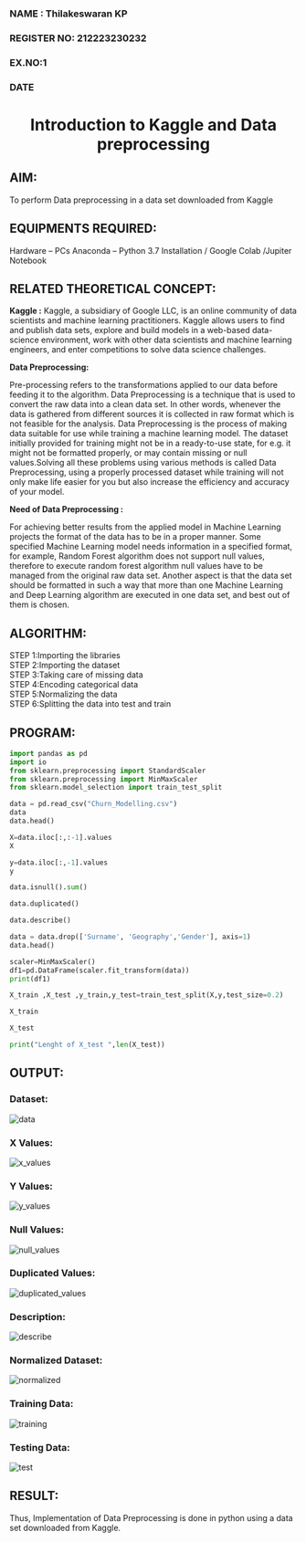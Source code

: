 <H3>NAME       : Thilakeswaran KP</H3>
<H3>REGISTER NO: 212223230232</H3>
<H3>EX.NO:1</H3>
<H3>DATE</H3>
<H1 ALIGN =CENTER> Introduction to Kaggle and Data preprocessing</H1>

## AIM:

To perform Data preprocessing in a data set downloaded from Kaggle

## EQUIPMENTS REQUIRED:
Hardware – PCs
Anaconda – Python 3.7 Installation / Google Colab /Jupiter Notebook

## RELATED THEORETICAL CONCEPT:

**Kaggle :**
Kaggle, a subsidiary of Google LLC, is an online community of data scientists and machine learning practitioners. Kaggle allows users to find and publish data sets, explore and build models in a web-based data-science environment, work with other data scientists and machine learning engineers, and enter competitions to solve data science challenges.

**Data Preprocessing:**

Pre-processing refers to the transformations applied to our data before feeding it to the algorithm. Data Preprocessing is a technique that is used to convert the raw data into a clean data set. In other words, whenever the data is gathered from different sources it is collected in raw format which is not feasible for the analysis.
Data Preprocessing is the process of making data suitable for use while training a machine learning model. The dataset initially provided for training might not be in a ready-to-use state, for e.g. it might not be formatted properly, or may contain missing or null values.Solving all these problems using various methods is called Data Preprocessing, using a properly processed dataset while training will not only make life easier for you but also increase the efficiency and accuracy of your model.

**Need of Data Preprocessing :**

For achieving better results from the applied model in Machine Learning projects the format of the data has to be in a proper manner. Some specified Machine Learning model needs information in a specified format, for example, Random Forest algorithm does not support null values, therefore to execute random forest algorithm null values have to be managed from the original raw data set.
Another aspect is that the data set should be formatted in such a way that more than one Machine Learning and Deep Learning algorithm are executed in one data set, and best out of them is chosen.


## ALGORITHM:
STEP 1:Importing the libraries<BR>
STEP 2:Importing the dataset<BR>
STEP 3:Taking care of missing data<BR>
STEP 4:Encoding categorical data<BR>
STEP 5:Normalizing the data<BR>
STEP 6:Splitting the data into test and train<BR>

##  PROGRAM:
```py
import pandas as pd
import io
from sklearn.preprocessing import StandardScaler
from sklearn.preprocessing import MinMaxScaler
from sklearn.model_selection import train_test_split

data = pd.read_csv("Churn_Modelling.csv")
data
data.head()

X=data.iloc[:,:-1].values
X

y=data.iloc[:,-1].values
y

data.isnull().sum()

data.duplicated()

data.describe()

data = data.drop(['Surname', 'Geography','Gender'], axis=1)
data.head()

scaler=MinMaxScaler()
df1=pd.DataFrame(scaler.fit_transform(data))
print(df1)

X_train ,X_test ,y_train,y_test=train_test_split(X,y,test_size=0.2)

X_train

X_test

print("Lenght of X_test ",len(X_test))


```
## OUTPUT:
### Dataset:
![data](https://github.com/user-attachments/assets/709838f4-8457-40f6-b150-3d37ce2c87f5)
### X Values:
![x_values](https://github.com/user-attachments/assets/ac2b083a-cfc9-4222-bf87-4707c09f9ce9)
### Y Values:
![y_values](https://github.com/user-attachments/assets/cc6efb52-6dce-41e3-9a6f-01090eb5701a)
### Null Values:
![null_values](https://github.com/user-attachments/assets/05515a34-5aa6-443e-9b51-02555994d936)
### Duplicated Values:
![duplicated_values](https://github.com/user-attachments/assets/d57d824b-6274-4360-aae8-9cfb883df703)
### Description:
![describe](https://github.com/user-attachments/assets/fe382f8a-af10-4962-9c61-64c58dfc4f56)
### Normalized Dataset:
![normalized](https://github.com/user-attachments/assets/eeced402-a849-4a42-9eee-05e13338f266)
### Training Data:
![training ](https://github.com/user-attachments/assets/45ce88d9-6831-4d96-85d5-20f1c99d214b)
### Testing Data:
![test](https://github.com/user-attachments/assets/2454f35a-3bed-43e7-a194-f8822e4d71c7)


## RESULT:
Thus, Implementation of Data Preprocessing is done in python  using a data set downloaded from Kaggle.



